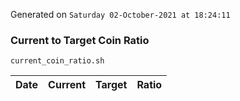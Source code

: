 Generated on `Saturday 02-October-2021 at 18:24:11`

### Current to Target Coin Ratio
`current_coin_ratio.sh`

Date|Current|Target|Ratio
---|---|---|---
